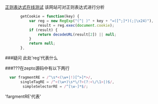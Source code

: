 [正则表达式在线测试](https://regex101.com/#javascript)
该网站可对正则表达式进行分析

 ```javascript
        getCookie = function(key) {
            var reg = new RegExp("(^| )" + key + "=([^;]*)(;|\x24)"),
                result = reg.exec(document.cookie);
            if (result) {
                return decodeURL(result[2]) || null;
            }
            return null;
        },
```
###疑问
此处'reg'代表什么

###???在zepto源码中有以下两行
 ```javascript
   var fragmentRE = /^\s*<(\w+|!)[^>]*>/,
        singleTagRE = /^<(\w+)\s*\/?>(?:<\/\1>|)$/,
         simpleSelectorRE = /^[\w-]*$/;
```
'fargmentRE'代表'<script>'中的'script'
'singleTagRE'与'fargmentRE'的区别

